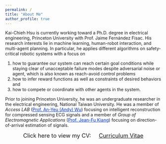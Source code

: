 ```yaml
---
permalink: /
title: "About Me"
author_profile: true
---
```


Kai-Chieh Hsu is currently working toward a Ph.D. degree in electrical engineering, Princeton University with Prof. Jaime Fernández Fisac.
His research interests lie in machine learning, human-robot interaction, and multi-agent planning.
In particular, he applies different algorithms on safety-critical robotic systems with a focus on
1. how to guarantee our system can reach certain goal conditions while staying clear of unacceptable failure modes despite adversarial noise or agent, which is also known as reach-avoid control problems
2. how to infer reward functions as well as constraints of desired behaviors and
3. how to compete or coordinate with other agents in the system.

Prior to joining Princeton University, he was an undergraduate researcher in the electrical engineering, National Taiwan University.
He was a member of *Access LAB* (<a href="http://access.ee.ntu.edu.tw/" style="color: rgb(0,51,204)">Prof. An-Yeu (Andy) Wu</a>) focusing on intelligent reconstruction for compressed sensing ECG signals and a member of *Group of Electromagnetic Applications* (<a href="http://cc.ee.ntu.edu.tw/~jfkiang/" style="color: rgb(0,51,204)">Prof. Jean-Fu Kiang</a>) focusing on direction-of-arrival estimation of signals.

<center>
	<span style="font-size: 130%;">
		Click here to view my CV: &nbsp;&nbsp;&nbsp;
	</span> 
	<a href="/files/CV.pdf" target="_blank" class="btn btn-info">
		<span style="font-size: 130%;">
			Curriculum Vitae
		</span>
	</a>
</center>
